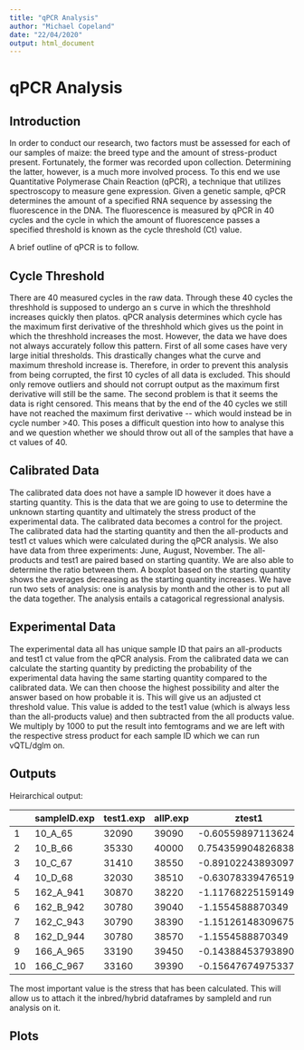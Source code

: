```yaml
---
title: "qPCR Analysis"
author: "Michael Copeland"
date: "22/04/2020"
output: html_document
---
```


# qPCR Analysis
## Introduction
In order to conduct our research, two factors must be assessed for each of our samples of maize: the breed type and the amount of stress-product present. Fortunately, the former was recorded upon collection. Determining the latter, however, is a much more involved process. To this end we use Quantitative Polymerase Chain Reaction (qPCR), a technique that utilizes spectroscopy to measure gene expression. Given a genetic sample, qPCR determines the amount of a specified RNA sequence by assessing the fluorescence in the DNA. The fluorescence is measured by qPCR in 40 cycles and the cycle in which the amount of fluorescence passes a specified threshold is known as the cycle threshold (Ct) value.

A brief outline of qPCR is to follow.

## Cycle Threshold
There are 40 measured cycles in the raw data. Through these 40 cycles the threshhold is supposed to undergo an s curve in which the threshhold increases quickly then platos. qPCR analysis determines which cycle has the maximum first derivative of the threshhold which gives us the point in which the threshhold increases the most. However, the data we have does not always accurately follow this pattern. First of all some cases have very large initial thresholds. This drastically changes what the curve and maximum threshold increase is. Therefore, in order to prevent this analysis from being corrupted, the first 10 cycles of all data is excluded. This should only remove outliers and should not corrupt output as the maximum first derivative will still be the same. The second problem is that it seems the data is right censored. This means that by the end of the 40 cycles we still have not reached the maximum first derivative -- which would instead be in cycle number >40. This poses a difficult question into how to analyse this and we question whether we should throw out all of the samples that have a ct values of 40.

## Calibrated Data
The calibrated data does not have a sample ID however it does have a starting quantity. This is the data that we are going to use to determine the unknown starting quantity and ultimately the stress product of the experimental data. The calibrated data becomes a control for the project.
The calibrated data had the starting quantity and then the all-products and test1 ct values which were calculated during the qPCR analysis. We also have data from three experiments: June, August, November. The all-products and test1 are paired based on starting quantity. We are also able to determine the ratio between them. A boxplot based on the starting quantity shows the averages decreasing as the starting quantity increases. We have run two sets of analysis: one is analysis by month and the other is to put all the data together. The analysis entails a catagorical regressional analysis.

## Experimental Data
The experimental data all has unique sample ID that pairs an all-products and test1 ct value from the qPCR analysis. From the calibrated data we can calculate the starting quantity by predicting the probability of the experimental data having the same starting quantity compared to the calibrated data. We can then choose the highest possibility and alter the answer based on how probable it is. This will give us an adjusted ct threshold value. This value is added to the test1 value (which is always less than the all-products value) and then subtracted from the all products value. We multiply by 1000 to put the result into femtograms and we are left with the respective stress product for each sample ID which we can run vQTL/dglm on.


## Outputs
Heirarchical output:

|    | sampleID.exp | test1.exp | allP.exp | ztest1             | zallP               | month | june | aug | exp.adjust       | exp.adjustTest1  | stress           |
|----|--------------|-----------|----------|--------------------|---------------------|-------|------|-----|------------------|------------------|------------------|
| 1  | 10_A_65      | 32090     | 39090    | -0.605598971136247 | 0.108396497246005   | june  | 1    | 0   | 1599.26301534119 | 33689.2630153412 | 5400.7369846588  |
| 2  | 10_B_66      | 35330     | 40000    | 0.754359904826838  | 0.360371525404632   | june  | 1    | 0   | 1798.6137576376  | 37128.6137576376 | 2871.3862423624  |
| 3  | 10_C_67      | 31410     | 38550    | -0.891022438930971 | -0.0411271458371387 | june  | 1    | 0   | 1562.788114847   | 32972.788114847  | 5577.211885153   |
| 4  | 10_D_68      | 32030     | 38510    | -0.630783394765194 | -0.0522029712507045 | june  | 1    | 0   | 1570.78464848193 | 33600.7846484819 | 4909.21535151807 |
| 5  | 162_A_941    | 30870     | 38220    | -1.11768225159149  | -0.132502705499058  | june  | 1    | 0   | 1502.52768283218 | 32372.5276828322 | 5847.47231716782 |
| 6  | 162_B_942    | 30780     | 39040    | -1.1554588870349   | 0.0945517154790463  | june  | 1    | 0   | 1552.52587247149 | 32332.5258724715 | 6707.47412752851 |
| 7  | 162_C_943    | 30790     | 38390    | -1.15126148309675  | -0.0854304474914021 | june  | 1    | 0   | 1507.15631873733 | 32297.1563187373 | 6092.84368126268 |
| 8  | 162_D_944    | 30780     | 38570    | -1.1554588870349   | -0.0355892331303548 | june  | 1    | 0   | 1520.52530965986 | 32300.5253096599 | 6269.47469034014 |
| 9  | 166_A_965    | 33190     | 39450    | -0.143884537938905 | 0.2080789259681     | june  | 1    | 0   | 1762.11799353673 | 34952.1179935367 | 4497.88200646327 |
| 10 | 166_C_967    | 33160     | 39390    | -0.156476749753379 | 0.19146518784775    | june  | 1    | 0   | 1761.35250936969 | 34921.3525093697 | 4468.64749063031 |

The most important value is the stress that has been calculated. This will allow us to attach it the inbred/hybrid dataframes by sampleId and run analysis on it.

## Plots
